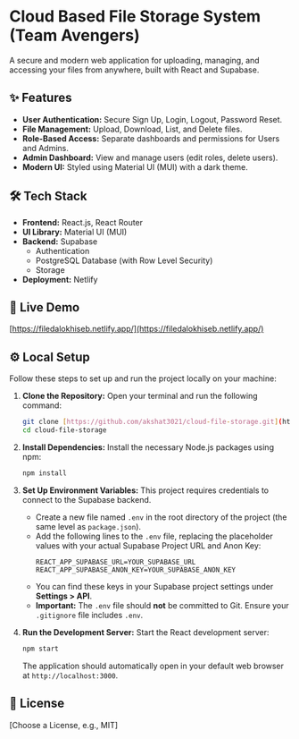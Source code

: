 # Cloud Based File Storage System (Team Avengers)

A secure and modern web application for uploading, managing, and accessing your files from anywhere, built with React and Supabase.

## ✨ Features

* **User Authentication:** Secure Sign Up, Login, Logout, Password Reset.
* **File Management:** Upload, Download, List, and Delete files.
* **Role-Based Access:** Separate dashboards and permissions for Users and Admins.
* **Admin Dashboard:** View and manage users (edit roles, delete users).
* **Modern UI:** Styled using Material UI (MUI) with a dark theme.

## 🛠️ Tech Stack

* **Frontend:** React.js, React Router
* **UI Library:** Material UI (MUI)
* **Backend:** Supabase
    * Authentication
    * PostgreSQL Database (with Row Level Security)
    * Storage
* **Deployment:** Netlify

## 🚀 Live Demo

[https://filedalokhiseb.netlify.app/](https://filedalokhiseb.netlify.app/)

## ⚙️ Local Setup

Follow these steps to set up and run the project locally on your machine:

1.  **Clone the Repository:**
    Open your terminal and run the following command:
    ```bash
    git clone [https://github.com/akshat3021/cloud-file-storage.git](https://github.com/akshat3021/cloud-file-storage.git)
    cd cloud-file-storage
    ```

2.  **Install Dependencies:**
    Install the necessary Node.js packages using npm:
    ```bash
    npm install
    ```

3.  **Set Up Environment Variables:**
    This project requires credentials to connect to the Supabase backend.
    * Create a new file named `.env` in the root directory of the project (the same level as `package.json`).
    * Add the following lines to the `.env` file, replacing the placeholder values with your actual Supabase Project URL and Anon Key:
      ```env
      REACT_APP_SUPABASE_URL=YOUR_SUPABASE_URL
      REACT_APP_SUPABASE_ANON_KEY=YOUR_SUPABASE_ANON_KEY
      ```
    * You can find these keys in your Supabase project settings under **Settings > API**.
    * **Important:** The `.env` file should **not** be committed to Git. Ensure your `.gitignore` file includes `.env`.

4.  **Run the Development Server:**
    Start the React development server:
    ```bash
    npm start
    ```
    The application should automatically open in your default web browser at `http://localhost:3000`.

## 📄 License

[Choose a License, e.g., MIT]